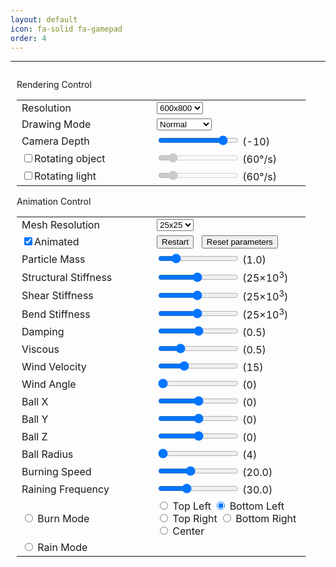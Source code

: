 ```yaml
---
layout: default
icon: fa-solid fa-gamepad
order: 4
---
```


---

<link href="/assets/css/proj3.css" rel="stylesheet">

<!-- Useful 3rd party libraries -->
<script src="/assets/js/jquery-1.12.2.min.js"></script>
<script src="/assets/js/glMatrix-0.9.5.js"></script>

<!-- Shader initialization utils -->
<script src="/assets/js/shader-utils.js"></script>

<!-- WebGL debugging utils -->
<script src="/assets/js/webgl-debug.js"></script>
<script src="/assets/js/debug-utils.js"></script>

<!-- Simulation-related functions -->
<script src="/assets/proj3_sim.js"></script>

<!-- WebGL functions -->
<script src="/assets/proj3_webgl.js"></script>

<!-- Other javascript functions -->
<script src="/assets/proj3.js"></script>

<!-- Vertex shader -->
<script id="shader-vs" type="x-shader/x-vertex">
    uniform mat4 uMVMatrix;             // Model-view matrix
    uniform mat4 uPMatrix;              // Projection matrix
    uniform mat4 uNMatrix;              // Normal matrix

    attribute vec3 aVertexPosition;     // Vertex position in object space
    attribute vec3 aVertexNormal;       // Vertex normal in object space
    attribute vec3 aVertexColor;
    attribute float aVertexAlpha;

    varying float vAlpha;
    varying vec3 vColor;

    varying vec3 vPosition;             // Vertex position (camera space)
    varying vec3 vNormal;               // Vertex normal (camera space)

    void main(void) {
        vec4 camSpacePosition = uMVMatrix * vec4(aVertexPosition, 1.0);
        vPosition = vec3(camSpacePosition);

        gl_Position = uPMatrix * camSpacePosition;

        vec4 camSpaceNormal = uNMatrix * vec4(aVertexNormal, 0.0);
        vNormal = vec3(camSpaceNormal);
        vColor = aVertexColor;
        vAlpha = aVertexAlpha;
    }
</script>

<!-- Fragment shader (Blinn-Phong) -->
<script id="shader-fs" type="x-shader/x-fragment">
    precision mediump float;

    uniform vec3 uLightPos;             // Light position in camera space
    varying vec3 vPosition;             // Fragment position (camera space)
    varying vec3 vNormal;               // Fragment normal (camera space)
    varying vec3 vColor;
    varying float vAlpha;

    void main(void) {
        vec3 vLight = uLightPos - vPosition;
        float dist = length(vLight);
        vLight = vLight/dist;

        vec3 vView = normalize(-vPosition);
        vec3 vHalf = normalize(vView + vLight);
        vec3 vNormal_ = normalize(vNormal);
        if ( dot(vNormal_, vView) < 0.0 ) vNormal_ = -vNormal_;

        vec3 diffClr = vColor;
        float ambient = 0.2;

        float diff = max(dot(vNormal_, vLight), 0.0);
        float spec = pow(max(dot(vNormal_, vHalf), 0.0), 10.0);
        vec3 I = 5.0*(diffClr*diff + spec)/(5.0 + 0.2*dist*dist) + diffClr*ambient;

        gl_FragColor = vec4(I, 1.0*vAlpha);
    }
</script>


<!-- HTML contents -->
<div style="margin-top:10px; float:left">
    <canvas id="canvas0" style="border:none;" width="600" height="800"></canvas>
</div>
<div style="margin-left:10px; float:left">
    <div class="panel">
        <p>Rendering Control</p>
        <table>
            <tr>
                <td width="200px">Resolution</td>
                <td width="230px">
                    <select onchange="changeResolution(this);">
                        <option value="0">480x640</option>
                        <option value="1" selected="selected">600x800</option>
                        <option value="2">720x960</option>
                    </select>
                </td>
            </tr>
            <tr>
                <td>Drawing Mode</td>
                <td>
                    <select onchange="changeMode(this.value);">
                        <option value="0" selected="selected">Normal</option>
                        <option value="1">Wire-frame</option>
                    </select>
                </td>
            </tr>
            <tr>
                <td>Camera Depth</td>
                <td>
                    <input type="range" min="-60" max="-1" value="-10" onchange="updateSliderCameraDepth(this.value);">
                    (<span id="sliderAmountCameraDepth">-10</span>)
                </td>
            </tr> 
            <tr>
                <td><input type="checkbox" onchange="changeRotatingState(this.checked);">Rotating object</td>
                <td>
                    <input id="sliderBar" type="range" min="1" max="36" value="6" onchange="updateSlider(this.value);" disabled>
                    (<span id="sliderAmount">60</span>&deg;/s)
                </td>
            </tr>        
            <tr>
                <td><input type="checkbox" onchange="changeAnimatedLightState(this.checked);">Rotating light</td>
                <td>
                    <input id="sliderBarLight" type="range" min="1" max="36" value="6" onchange="updateSliderLight(this.value);" disabled>
                    (<span id="sliderAmountLight">60</span>&deg;/s)
                </td>
            </tr>
        </table>
    </div>
    <div style="clear:left"></div>
    <div class="panel">
        <p>Animation Control</p>
        <table>
            <tr>
                <td width="200px">Mesh Resolution</td>
                <td width="230px">
                    <select onchange="changeMeshResolution(this.value);">
                        <option value="1">15x15</option>
                        <option value="2" selected="selected">25x25</option>
                        <option value="3">35x35</option>
                    </select>
                </td>
            </tr>
            <tr>
                <td>
                    <input type="checkbox" onchange="changeAnimatedState(this.checked);" checked>Animated
                </td>
                <td>
                    <button type="botton" onclick="resetMesh();">Restart</button>
                    &nbsp;
                    <button type="botton" onclick="window.location.reload();">Reset parameters</button>
                </td>                
            </tr>
            <tr>
                <td>Particle Mass</td>
                <td>
                    <input type="range" min="1" max="50" value="10" onchange="updateSliderMass(this.value);">
                    (<span id="sliderAmountMass">1.0</span>)
                </td>
            </tr>             
            <tr>
                <td>Structural Stiffness</td>
                <td>
                    <input type="range" min="1" max="50" value="25" onchange="updateSliderK0(this.value);">
                    (<span id="sliderAmountK0">25</span>&times;10<sup>3</sup>)
                </td>
            </tr>
            <tr>
                <td>Shear Stiffness</td>
                <td>
                    <input type="range" min="1" max="50" value="25" onchange="updateSliderK1(this.value);">
                    (<span id="sliderAmountK1">25</span>&times;10<sup>3</sup>)
                </td>
            </tr>
            <tr>
                <td>Bend Stiffness</td>
                <td>
                    <input type="range" min="1" max="50" value="25" onchange="updateSliderK2(this.value);">
                    (<span id="sliderAmountK2">25</span>&times;10<sup>3</sup>)
                </td>
            </tr>
            <tr>
                <td>Damping</td>
                <td>
                    <input type="range" min="0" max="10" value="5" onchange="updateSliderCd(this.value);">
                    (<span id="sliderAmountCd">0.5</span>)
                </td>
            </tr>
            <tr>
                <td>Viscous</td>
                <td>
                    <input type="range" min="0" max="20" value="5" onchange="updateSliderCv(this.value);">
                    (<span id="sliderAmountCv">0.5</span>)
                </td>
            </tr>    
            <tr>
                <td>Wind Velocity</td>
                <td>
                    <input type="range" min="0" max="50" value="15" onchange="updateSliderWind(this.value);">
                    (<span id="sliderAmountWind">15</span>)
                </td>
            </tr>  
            <tr>
                <td>Wind Angle</td>
                <td>
                    <input type="range" min="0" max="360" value="0" onchange="updateSliderWindangle(this.value);">
                    (<span id="sliderAmountWindangle">0</span>)
                </td>
            </tr>
            <tr>
                <td>Ball X</td>
                <td>
                    <input type="range" min="-25" max="25" value="0" onchange="updateSliderBallX(this.value);">
                    (<span id="sliderAmountBallX">0</span>)
                </td>
            </tr>
            <tr>
                <td>Ball Y</td>
                <td>
                    <input type="range" min="-25" max="25" value="0" onchange="updateSliderBallY(this.value);">
                    (<span id="sliderAmountBallY">0</span>)
                </td>
            </tr>
            <tr>
                <td>Ball Z</td>
                <td>
                    <input type="range" min="-25" max="25" value="0" onchange="updateSliderBallZ(this.value);">
                    (<span id="sliderAmountBallZ">0</span>)
                </td>
            </tr>
            <tr>
                <td>Ball Radius</td>
                <td>
                    <input type="range" min="4" max="10" value="4" onchange="updateSliderBallR(this.value);">
                    (<span id="sliderAmountBallR">4</span>)
                </td>
            </tr>
            <tr>
                <td>Burning Speed</td>
                <td>
                    <input type="range" min="1.0" max="50.0" value="20.0" onchange="updateSliderBurningSpeed(this.value);">
                    (<span id="sliderAmountBurningSpeed">20.0</span>)
                </td>
            </tr>
            <tr>
                <td>Raining Frequency</td>
                <td>
                    <input type="range" min="10.0" max="70.0" value="30.0" onchange="updateSliderRainingSpeed(this.value);">
                    (<span id="sliderAmountRainingSpeed">30.0</span>)
                </td>
            </tr>
            <tr>
                <td>
                    <input name="mode" type="radio" id="burn" value="burn"> Burn Mode<br>
                </td>
                <td>
                    <input name="burnstart" id="topleft" type="radio" value="topleft"> Top Left
                    <input name="burnstart" id="bottomleft" type="radio" value="bottomleft" checked="checked"> Bottom Left<br>
                    <input name="burnstart" id="topright" type="radio" value="topright"> Top Right 
                    <input name="burnstart" id="bottomright" type="radio" value="bottomright"> Bottom Right <br>
                    <input name="burnstart" id="center" type="radio" value="center">    Center
                </td>
            </tr>
            <tr>
                <td>
                    <input name="mode" type="radio" id="raindrop" value="raindrop" unchecked /> Rain Mode<br>
                </td>
            </tr>
        </table>
    </div>
</div>
<div style="clear:left"></div>